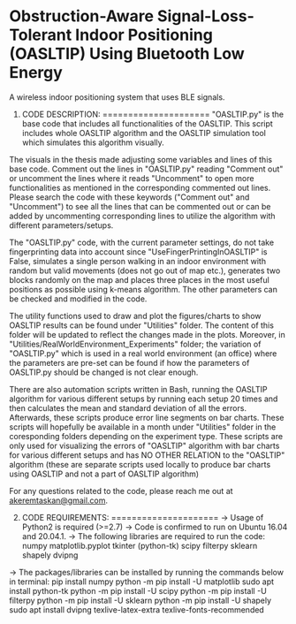 # Obstruction-Aware Signal-Loss-Tolerant Indoor Positioning (OASLTIP) Using Bluetooth Low Energy 
A wireless indoor positioning system that uses BLE signals.

1) CODE DESCRIPTION:
=====================
"OASLTIP.py" is the base code that includes all functionalities of the OASLTIP. This script includes whole OASLTIP algorithm and the OASLTIP simulation tool which simulates this algorithm visually. 

The visuals in the thesis made adjusting some variables and lines of this base code.
Comment out the lines in "OASLTIP.py" reading "Comment out" or uncomment the lines where it reads "Uncomment" to open more functionalities as mentioned in the corresponding commented out lines. Please search the code with these keywords ("Comment out" and "Uncomment") to see all the lines that can be commented out or can be added by uncommenting corresponding lines to utilize the algorithm with different parameters/setups.

The "OASLTIP.py" code, with the current parameter settings, do not take fingerprinting data into account since "UseFingerPrintingInOASLTIP" is False, simulates a single person walking in an indoor environment with random but valid movements (does not go out of map etc.), generates two blocks randomly on the map and places three places in the most useful positions as possible using k-means algorithm. The other parameters can be checked and modified in the code.

The utility functions used to draw and plot the figures/charts to show OASLTIP results can be found under "Utilities" folder. The content of this folder will be updated to reflect the changes made in the plots.
Moreover, in "Utilities/RealWorldEnvironment_Experiments" folder; the variation of "OASLTIP.py" which is used in a real world environment (an office) where the parameters are pre-set can be found if how the parameters of OASLTIP.py should be changed is not clear enough.

There are also automation scripts written in Bash, running the OASLTIP algorithm for various different setups by running each setup 20 times and then calculates the mean and standard deviation of all the errors. Afterwards, these scripts produce error line segments on bar charts. These scripts will hopefully be available in a month under "Utilities" folder in the coresponding folders depending on the experiment type. These scripts are only used for visualizing the errors of "OASLTIP" algorithm with bar charts for various different setups and has NO OTHER RELATION to the "OASLTIP" algorithm (these are separate scripts used locally to produce bar charts using OASLTIP and not a part of OASLTIP algorithm)

For any questions related to the code, please reach me out at akeremtaskan@gmail.com.

2) CODE REQUIREMENTS:
=====================
-> Usage of Python2 is required (>=2.7)
-> Code is confirmed to run on Ubuntu 16.04 and 20.04.1.
-> The following libraries are required to run the code: 
numpy
matplotlib.pyplot
tkinter (python-tk)
scipy
filterpy
sklearn
shapely
dvipng

-> The packages/libraries can be installed by running the commands below in terminal:
pip install numpy
python -m pip install -U matplotlib
sudo apt install python-tk
python -m pip install -U scipy
python -m pip install -U filterpy
python -m pip install -U sklearn
python -m pip install -U shapely
sudo apt install dvipng texlive-latex-extra texlive-fonts-recommended

